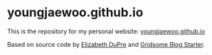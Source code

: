 # youngjaewoo.github.io

This is the repository for my personal website: [youngjaewoo.github.io](youngjaewoo.github.io)

Based on source code by [Elizabeth DuPre](https://github.com/emdupre/emdupre.github.io) and [Gridsome Blog Starter](https://github.com/gridsome/gridsome-starter-blog).
